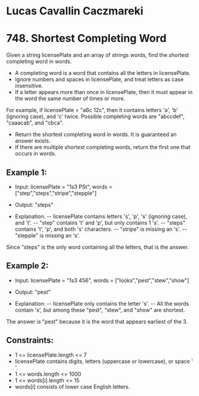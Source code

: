 # Lucas Cavallin Caczmareki

# 748. Shortest Completing Word

Given a string licensePlate and an array of strings words, find the shortest completing word in words.

- A completing word is a word that contains all the letters in licensePlate.
- Ignore numbers and spaces in licensePlate, and treat letters as case insensitive.
- If a letter appears more than once in licensePlate, then it must appear in the word the same number of times or more.

For example, if licensePlate = "aBc 12c", then it contains letters 'a', 'b' (ignoring case), and 'c' twice. Possible completing words are "abccdef", "caaacab", and "cbca".

- Return the shortest completing word in words. It is guaranteed an answer exists.
- If there are multiple shortest completing words, return the first one that occurs in words.

## Example 1:

- Input: licensePlate = "1s3 PSt", words = ["step","steps","stripe","stepple"]
- Output: "steps"

- Explanation: 
-- licensePlate contains letters 's', 'p', 's' (ignoring case), and 't'.
-- "step" contains 't' and 'p', but only contains 1 's'.
-- "steps" contains 't', 'p', and both 's' characters.
-- "stripe" is missing an 's'.
-- "stepple" is missing an 's'.

Since "steps" is the only word containing all the letters, that is the answer.

## Example 2:

- Input: licensePlate = "1s3 456", words = ["looks","pest","stew","show"]
- Output: "pest"


- Explanation: 
-- licensePlate only contains the letter 's'. 
-- All the words contain 's', but among these "pest", "stew", and "show" are shortest. 

The answer is "pest" because it is the word that appears earliest of the 3.

## Constraints:

- 1 <= licensePlate.length <= 7
- licensePlate contains digits, letters (uppercase or lowercase), or space ' '.
- 1 <= words.length <= 1000
- 1 <= words[i].length <= 15
- words[i] consists of lower case English letters.